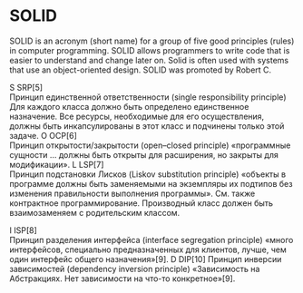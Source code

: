 # SOLID
SOLID is an acronym (short name) for a group of five good principles (rules) in computer programming. SOLID allows programmers to write code that is easier to understand and change later on. Solid is often used with systems that use an object-oriented design. SOLID was promoted by Robert C.

S	SRP[5]	
Принцип единственной ответственности (single responsibility principle)
Для каждого класса должно быть определено единственное назначение. Все ресурсы, необходимые для его осуществления, должны быть инкапсулированы в этот класс и подчинены только этой задаче.
O	OCP[6]	
Принцип открытости/закрытости (open–closed principle)
«программные сущности … должны быть открыты для расширения, но закрыты для модификации».
L	LSP[7]	
Принцип подстановки Лисков (Liskov substitution principle)
«объекты в программе должны быть заменяемыми на экземпляры их подтипов без изменения правильности выполнения программы». См. также контрактное программирование.
Производный класс должен быть взаимозаменяем с родительским классом.

I	ISP[8]	
Принцип разделения интерфейса (interface segregation principle)
«много интерфейсов, специально предназначенных для клиентов, лучше, чем один интерфейс общего назначения»[9].
D	DIP[10]	
Принцип инверсии зависимостей (dependency inversion principle)
«Зависимость на Абстракциях. Нет зависимости на что-то конкретное»[9].
